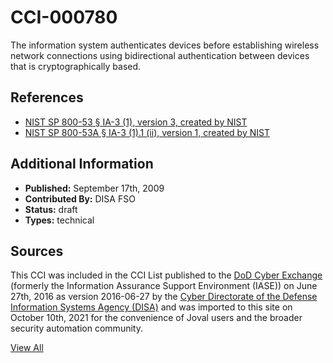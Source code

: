 # CCI-000780

The information system authenticates devices before establishing wireless network connections using bidirectional authentication between devices that is cryptographically based.

## References ##

* [NIST SP 800-53 § IA-3 (1), version 3, created by NIST](http://csrc.nist.gov/publications/PubsSPs.html)
* [NIST SP 800-53A § IA-3 (1).1 (ii), version 1, created by NIST](http://csrc.nist.gov/publications/PubsSPs.html)


## Additional Information ##

* **Published:** September 17th, 2009
* **Contributed By:** DISA FSO
* **Status:** draft
* **Types:** technical

## Sources ##

This CCI was included in the CCI List published to the [DoD Cyber Exchange](https://public.cyber.mil/stigs/cci/)
(formerly the Information Assurance Support Environment (IASE)) on June 27th, 2016 as version
2016-06-27 by the [Cyber Directorate of the Defense Information Systems Agency (DISA)](https://public.cyber.mil/about-cyber/)
and was imported to this site on October 10th, 2021 for the convenience of Joval users and the broader
security automation community.

[View All](../README.md)
